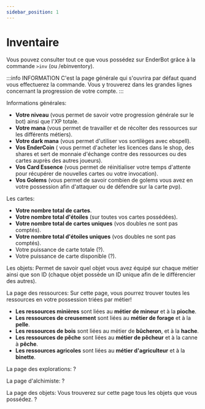 ```yaml
---
sidebar_position: 1
---
```


# Inventaire

Vous pouvez consulter tout ce que vous possédez sur EnderBot grâce à la commande `>inv` (ou /ebinventory).

:::info INFORMATION
C'est la page générale qui s'ouvrira par défaut quand vous effectuerez la commande. Vous y trouverez dans les grandes lignes concernant la progression de votre compte.
:::

Informations générales:

- **Votre niveau** (vous permet de savoir votre progression générale sur le bot) ainsi que l'XP totale.
- **Votre mana** (vous permet de travailler et de récolter des ressources sur les différents métiers).
- **Votre dark mana** (vous permet d'utiliser vos sortilèges avec ebspell).
- **Vos EnderCoin** ( vous permet d'acheter les licences dans le shop, des shares et sert de monnaie d'échange contre des ressources ou des cartes auprès des autres joueurs).
- **Vos Card Essence** (vous permet de réinitialiser votre temps d'attente pour récupérer de nouvelles cartes ou votre invocation). 
- **Vos Golems** (vous permet de savoir combien de golems vous avez en votre possession afin d'attaquer ou de défendre sur la carte pvp).

Les cartes:
- **Votre nombre total de cartes**.
- **Votre nombre total d'étoiles** (sur toutes vos cartes possédées).
- **Votre nombre total de cartes uniques** (vos doubles ne sont pas comptés).
- **Votre nombre total d'étoiles uniques** (vos doubles ne sont pas comptés).
- Votre puissance de carte totale (?).
- Votre puissance de carte disponible (?).

Les objets:
Permet de savoir quel objet vous avez équipé sur chaque métier ainsi que son ID (chaque objet possède un ID unique afin de le différencier des autres).

La page des ressources:
Sur cette page, vous pourrez trouver toutes les ressources en votre possession triées par métier!

- **Les ressources minières** sont liées au **métier de mineur** et à la **pioche**. 
- **Les ressources de creusement** sont liées au **métier de forage** et à la **pelle**. 
- **Les ressources de bois** sont liées au métier de **bûcheron**, et à la **hache**. 
- **Les ressources de pêche** sont liées au **métier de pêcheur** et à la canne à **pêche**. 
- **Les ressources agricoles** sont liées au **métier d'agriculteur** et à la **binette**. 

La page des explorations:
?

La page d'alchimiste:
?

La page des objets:
Vous trouverez sur cette page tous les objets que vous possédez. ?